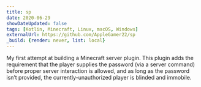 ```yaml
---
title: sp
date: 2020-06-29
showDateUpdated: false
tags: [Kotlin, Minecraft, Linux, macOS, Windows]
externalUrl: https://github.com/AppleGamer22/sp
_build: {render: never, list: local}
---
```

My first attempt at building a Minecraft server plugin. This plugin adds the requirement that the player supplies the password (via a server command) before proper server interaction is allowed, and as long as the password isn’t provided, the currently-unauthorized player is blinded and immobile.